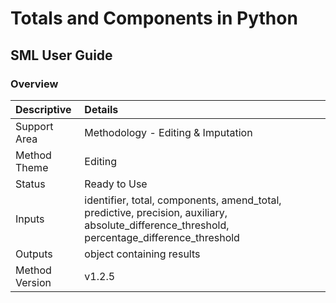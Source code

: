 # Totals and Components in Python 
## SML User Guide

### Overview

 | Descriptive      | Details                                                  |
 |:---              | :----                                                    |
 | Support Area     | Methodology - Editing & Imputation                       | 
 | Method Theme     | Editing                                                  |
 | Status           | Ready to Use                                             |
 | Inputs           | identifier, total, components, amend_total, predictive, precision, auxiliary, absolute_difference_threshold, percentage_difference_threshold |
 | Outputs          | object containing results                                |
 | Method Version   | v1.2.5                                                   |


